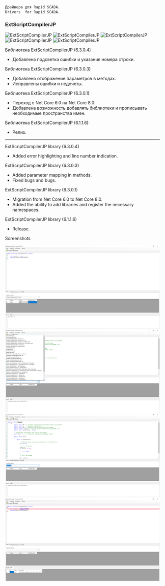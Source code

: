 	Драйвера для Rapid SCADA.
	Drivers  for Rapid SCADA.


	
### ExtScriptCompilerJP

![ExtScriptCompilerJP](https://img.shields.io/github/downloads/JurasskPark/RapidScada_v6/ExtScriptCompilerJP_v6.3.0.4/total)
![ExtScriptCompilerJP](https://img.shields.io/github/downloads/JurasskPark/RapidScada_v6/ExtScriptCompilerJP_v6.3.0.3/total)
![ExtScriptCompilerJP](https://img.shields.io/github/downloads/JurasskPark/RapidScada_v6/ExtScriptCompilerJP_v6.3.0.0_Beta/total)
![ExtScriptCompilerJP](https://img.shields.io/github/downloads/JurasskPark/RapidScada_v6/ExtScriptCompilerJP_v6.1.1.7/total)
![ExtScriptCompilerJP](https://img.shields.io/github/downloads/JurasskPark/RapidScada_v6/ExtScriptCompilerJP_v6.1.1.6/total)

Библиотека ExtScriptCompilerJP (6.3.0.4)
- Добавлена подсветка ошибки и указания номера строки.

Библиотека ExtScriptCompilerJP (6.3.0.3)
- Добавлено отображение параметров в методах.
- Исправлены ошибки и недочеты.

Библиотека ExtScriptCompilerJP (6.3.0.1)
- Переход с Net Core 6.0 на Net Core 8.0.
- Добавлена возможность добавлять библиотеки и прописывать необходимые пространства имен.

Библиотека ExtScriptCompilerJP (6.1.1.6)
- Релиз.
---------------------------------------------------------------------------
ExtScriptCompilerJP library (6.3.0.4)
- Added error highlighting and line number indication.

ExtScriptCompilerJP library (6.3.0.3)
- Added parameter mapping in methods.
- Fixed bugs and bugs.

ExtScriptCompilerJP library (6.3.0.1)
- Migration from Net Core 6.0 to Net Core 8.0.
- Added the ability to add libraries and register the necessary namespaces.

ExtScriptCompilerJP library (6.1.1.6)
- Release.


Screenshots

![ExtScriptCompilerJP](https://raw.githubusercontent.com/JurasskPark/RapidScada_v6/master/SharewareDrivers/ScadaAdmin/ScriptCompilerJP/Source/ExtScriptCompilerJP_000.png)
![ExtScriptCompilerJP](https://raw.githubusercontent.com/JurasskPark/RapidScada_v6/master/SharewareDrivers/ScadaAdmin/ScriptCompilerJP/Source/ExtScriptCompilerJP_001.png)
![ExtScriptCompilerJP](https://raw.githubusercontent.com/JurasskPark/RapidScada_v6/master/SharewareDrivers/ScadaAdmin/ScriptCompilerJP/Source/ExtScriptCompilerJP_002.png)
![ExtScriptCompilerJP](https://raw.githubusercontent.com/JurasskPark/RapidScada_v6/master/SharewareDrivers/ScadaAdmin/ScriptCompilerJP/Source/ExtScriptCompilerJP_003.png)
